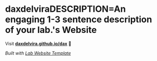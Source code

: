 
# daxdelviraDESCRIPTION=An engaging 1-3 sentence description of your lab.'s Website

Visit **[daxdelvira.github.io/dax](https://daxdelvira.github.io/dax)** 🚀

_Built with [Lab Website Template](https://greene-lab.gitbook.io/lab-website-template-docs)_
